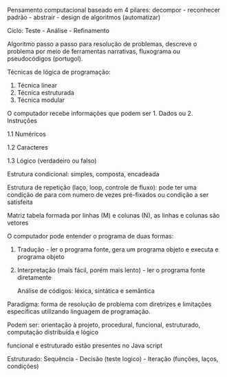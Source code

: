 Pensamento computacional baseado em 4 pilares: decompor - reconhecer padrão - abstrair - design de algoritmos (automatizar)

Ciclo: Teste - Análise - Refinamento

Algoritmo passo a passo para resolução de problemas, descreve o problema por meio de ferramentas narrativas, fluxograma ou pseudocódigos (portugol).

Técnicas de lógica de programação:

1. Técnica linear
2. Técnica estruturada
3. Técnica modular

O computador recebe informações  que podem ser 1. Dados ou 2. Instruções

1.1 Numéricos

1.2 Caracteres

1.3 Lógico (verdadeiro ou falso)

Estrutura condicional: simples, composta, encadeada

Estrutura de repetição (laço, loop, controle de fluxo): pode ter uma condição de para com numero de vezes pré-fixados ou condição a ser satisfeita

Matriz tabela formada por linhas (M) e colunas (N), as linhas e colunas são vetores

O computador pode entender o programa de duas formas:

1. Tradução - ler o programa fonte, gera um programa objeto e executa e programa objeto

2. Interpretação (mais fácil, porém mais lento) - ler o programa fonte diretamente

   


   Análise de códigos: léxica, sintática e semântica



Paradigma: forma de resolução de problema com diretrizes e limitações específicas utilizando linguagem de programação.

Podem ser: orientação à projeto, procedural, funcional, estruturado, computação distribuída e lógico

funcional e estruturado estão presentes no Java script

Estruturado: Sequência - Decisão (teste logico) - Iteração (funções, laços, condições)






